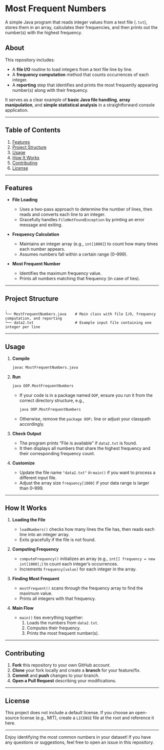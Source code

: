 # Most Frequent Numbers

A simple Java program that reads integer values from a text file (`.txt`), stores them in an array, calculates their frequencies, and then prints out the number(s) with the highest frequency.

## About

This repository includes:
- A **file I/O** routine to load integers from a text file line by line.
- A **frequency computation** method that counts occurrences of each integer.
- A **reporting** step that identifies and prints the most frequently appearing number(s) along with their frequency.

It serves as a clear example of **basic Java file handling**, **array manipulation**, and **simple statistical analysis** in a straightforward console application.

---

## Table of Contents

1. [Features](#features)  
2. [Project Structure](#project-structure)  
3. [Usage](#usage)  
4. [How It Works](#how-it-works)  
5. [Contributing](#contributing)  
6. [License](#license)

---

## Features

- **File Loading**  
  - Uses a two-pass approach to determine the number of lines, then reads and converts each line to an integer.  
  - Gracefully handles `FileNotFoundException` by printing an error message and exiting.

- **Frequency Calculation**  
  - Maintains an integer array (e.g., `int[1000]`) to count how many times each number appears.  
  - Assumes numbers fall within a certain range (0–999).  

- **Most Frequent Number**  
  - Identifies the maximum frequency value.  
  - Prints all numbers matching that frequency (in case of ties).

---

## Project Structure

```
.
└── MostFrequentNumbers.java    # Main class with file I/O, frequency computation, and reporting
└── data2.txt                   # Example input file containing one integer per line
```

---

## Usage

1. **Compile**  
   ```bash
   javac MostFrequentNumbers.java
   ```

2. **Run**  
   ```bash
   java OOP.MostFrequentNumbers
   ```
   - If your code is in a package named `OOP`, ensure you run it from the correct directory structure, e.g.,  
     ```bash
     java OOP.MostFrequentNumbers
     ```
   - Otherwise, remove the `package OOP;` line or adjust your classpath accordingly.

3. **Check Output**  
   - The program prints “File is available” if `data2.txt` is found.  
   - It then displays all numbers that share the highest frequency and their corresponding frequency count.

4. **Customize**  
   - Update the file name `"data2.txt"` in `main()` if you want to process a different input file.  
   - Adjust the array size `frequency[1000]` if your data range is larger than 0–999.

---

## How It Works

1. **Loading the File**  
   - `loadNumbers()` checks how many lines the file has, then reads each line into an integer array.  
   - Exits gracefully if the file is not found.

2. **Computing Frequency**  
   - `computeFrequency()` initializes an array (e.g., `int[] frequency = new int[1000];`) to count each integer’s occurrences.  
   - Increments `frequency[value]` for each integer in the array.

3. **Finding Most Frequent**  
   - `mostFrequent()` scans through the frequency array to find the maximum value.  
   - Prints all integers with that frequency.

4. **Main Flow**  
   - `main()` ties everything together:
     1. Loads the numbers from `data2.txt`.
     2. Computes their frequency.
     3. Prints the most frequent number(s).

---

## Contributing

1. **Fork** this repository to your own GitHub account.  
2. **Clone** your fork locally and create a **branch** for your feature/fix.  
3. **Commit** and **push** changes to your branch.  
4. **Open a Pull Request** describing your modifications.

---

## License

This project does not include a default license. If you choose an open-source license (e.g., MIT), create a `LICENSE` file at the root and reference it here.

---

Enjoy identifying the most common numbers in your dataset! If you have any questions or suggestions, feel free to open an issue in this repository.

